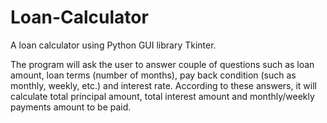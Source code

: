 # Loan-Calculator
A loan calculator using Python GUI library Tkinter.


The program will ask the user to answer couple of questions such as loan amount, loan terms (number of months), pay back condition (such as monthly, weekly, etc.) and interest rate. According to these answers, it will calculate total principal amount, total interest amount and monthly/weekly payments amount to be paid.
